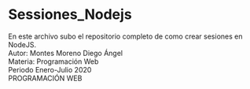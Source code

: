 # Sessiones_Nodejs
En este archivo subo el repositorio completo de como crear sesiones en NodeJS.
</br>
Autor: Montes Moreno Diego Ángel</br>
Materia: Programación Web</br>
Periodo Enero-Julio 2020</br>
PROGRAMACIÓN WEB

